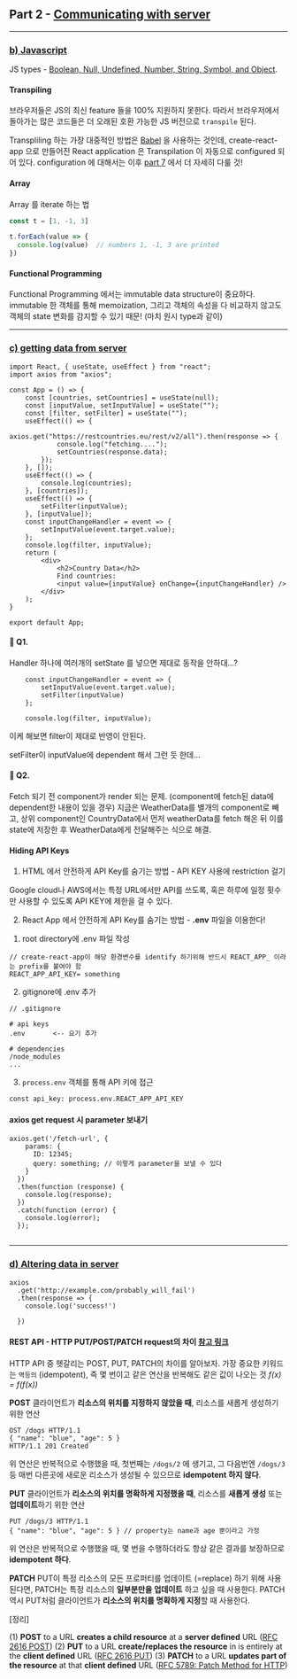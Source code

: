 ## Part 2 - [Communicating with server](https://fullstackopen.com/en/part2)

---

### [b) Javascript](https://fullstackopen.com/en/part1/javascript)

JS types - [Boolean, Null, Undefined, Number, String, Symbol, and Object](https://developer.mozilla.org/en-US/docs/Web/JavaScript/Data_structures).

#### Transpiling

브라우저들은 JS의 최신 feature 들을 100% 지원하지 못한다. 따라서 브라우저에서 돌아가는 많은 코드들은 더 오래된 호환 가능한 JS 버전으로 `transpile` 된다.  

Transpliling 하는 가장 대중적인 방법은 [Babel](https://babeljs.io/) 을 사용하는 것인데, create-react-app 으로 만들어진 React application 은 Transpilation 이 자동으로 configured 되어 있다. configuration 에 대해서는 이후 [part 7](https://fullstackopen.com/part7) 에서 더 자세히 다룰 것!

#### Array

Array 를 iterate 하는 법

```js
const t = [1, -1, 3]

t.forEach(value => {
  console.log(value)  // numbers 1, -1, 3 are printed
})    
```

#### Functional Programming

Functional Programming 에서는 immutable data structure이 중요하다. immutable 한 객체를 통해 memoization, 그리고 객체의 속성을 다 비교하지 않고도 객체의 state 변화를 감지할 수 있기 때문! (마치 원시 type과 같이)

---

### [c) getting data from server](https://fullstackopen.com/en/part2/getting_data_from_server)

```react
import React, { useState, useEffect } from "react";
import axios from "axios";

const App = () => {
    const [countries, setCountries] = useState(null);
    const [inputValue, setInputValue] = useState("");
    const [filter, setFilter] = useState("");
    useEffect(() => {
        axios.get("https://restcountries.eu/rest/v2/all").then(response => {
            console.log("fetching....");
            setCountries(response.data);
        });
    }, []);
    useEffect(() => {
        console.log(countries);
    }, [countries]);
    useEffect(() => {
        setFilter(inputValue);
    }, [inputValue]);
    const inputChangeHandler = event => {
        setInputValue(event.target.value);
    };
    console.log(filter, inputValue);
    return (
        <div>
            <h2>Country Data</h2>
            Find countries:
            <input value={inputValue} onChange={inputChangeHandler} />
        </div>
    );
}

export default App;

```

####  🤔 Q1. 

Handler 하나에 여러개의 setState 를 넣으면 제대로 동작을 안하대...?

```react
    const inputChangeHandler = event => {
        setInputValue(event.target.value);
      	setFilter(inputValue)
    };

    console.log(filter, inputValue);
```

이케 해보면 filter이 제대로 반영이 안된다.

setFilter이 inputValue에 dependent 해서 그런 듯 한데...

#### 🤔 Q2.

Fetch 되기 전 component가 render 되는 문제. (component에 fetch된 data에 dependent한 내용이 있을 경우)
지금은 WeatherData를 별개의 component로 빼고, 상위 component인 CountryData에서 먼저 weatherData를 fetch 해온 뒤 이를 state에 저장한 후 WeatherData에게 전달해주는 식으로 해결.

#### Hiding API Keys

1) HTML 에서 안전하게 API Key를 숨기는 방법 - API KEY 사용에 restriction 걸기

Google cloud나 AWS에서는 특정 URL에서만 API를 쓰도록, 혹은 하루에 일정 횟수만 사용할 수 있도록 API KEY에 제한을 걸 수 있다.

2) React App 에서 안전하게 API Key를 숨기는 방법 - **.env** 파일을 이용한다!

1. root directory에 .env 파일 작성

```react
// create-react-app이 해당 환경변수를 identify 하기위해 반드시 REACT_APP_ 이라는 prefix를 붙여야 함
REACT_APP_API_KEY= something
```

2. gitignore에 .env 추가

```
// .gitignore

# api keys
.env       <-- 요기 추가

# dependencies
/node_modules
...
```

3. `process.env` 객체를 통해 API 키에 접근

```react
const api_key: process.env.REACT_APP_API_KEY
```

#### axios get request 시 parameter 보내기

```react
axios.get('/fetch-url', {
    params: {
      ID: 12345;
      query: something; // 이렇게 parameter을 보낼 수 있다
    }
  })
  .then(function (response) {
    console.log(response);
  })
  .catch(function (error) {
    console.log(error);
  });
  
```

---

### [d) Altering data in server](https://fullstackopen.com/en/part2/altering_data_in_server)

```react
axios
  .get('http://example.com/probably_will_fail')
  .then(response => {
    console.log('success!')
 
  })
```

#### REST API - HTTP PUT/POST/PATCH request의 차이 [참고 링크](https://1ambda.github.io/javascripts/rest-api-put-vs-post/)

HTTP API 중 헷갈리는 POST, PUT, PATCH의 차이를 알아보자.
가장 중요한 키워드는 `멱등의` (idempotent), 즉 몇 번이고 같은 연산을 반복해도 같은 값이 나오는 것 *f(x) = f(f(x))*

**POST** 
클라이언트가 **리소스의 위치를 지정하지 않았을 때**, 리소스를 새롭게 생성하기 위한 연산

```react
OST /dogs HTTP/1.1
{ "name": "blue", "age": 5 }
HTTP/1.1 201 Created
```

위 연산은 반복적으로 수행했을 때,  첫번째는 `/dogs/2` 에 생기고, 그 다음번엔 `/dogs/3` 등 매번 다른곳에 새로운 리소스가 생성될 수 있으므로 **idempotent 하지 않다**.

**PUT** 
클라이언트가 **리소스의 위치를 명확하게 지정했을 때**, 리소스를 **새롭게 생성** 또는 **업데이트**하기 위한 연산

```react
PUT /dogs/3 HTTP/1.1
{ "name": "blue", "age": 5 } // property는 name과 age 뿐이라고 가정
```

위 연산은 반복적으로 수행했을 때,  몇 번을 수행하더라도 항상 같은 결과를 보장하므로 **idempotent 하다**.

**PATCH**
PUT이 특정 리소스의 모든 프로퍼티를 업데이트 (=replace) 하기 위해 사용된다면, PATCH는 특정 리소스의 **일부분만을 업데이트** 하고 싶을 때 사용한다. PATCH 역시 PUT처럼 클라이언트가 **리소스의 위치를 명확하게 지정**할 때 사용한다.

[정리]

(1) **POST** to a URL **creates a child resource** at a **server defined** URL
([RFC 2616 POST](http://www.w3.org/Protocols/rfc2616/rfc2616-sec9.html#sec9.5))
(2) **PUT** to a URL **create/replaces the resource** in is entirely at the **client defined** URL
([RFC 2616 PUT](http://www.w3.org/Protocols/rfc2616/rfc2616-sec9.html#sec9.6))
(3) **PATCH** to a URL **updates part of the resource** at that **client defined** URL
([RFC 5789: Patch Method for HTTP](http://tools.ietf.org/html/rfc5789))

